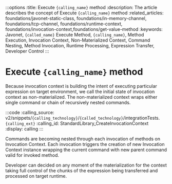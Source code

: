 :::options
:title: Execute `{calling_name}` method
:description: The article describes the concept of Execute `{calling_name}` method
:related_articles: foundations/javonet-static-class, foundations/in-memory-channel, foundations/tcp-channel, foundations/runtime-context, foundations/invocation-context,foundations/get-value-method
:keywords: Javonet, `{called_name}` Execute Method, `{calling_name}`, Method Execution, Invocation Context, Non-Materialized Context, Command Nesting, Method Invocation, Runtime Processing, Expression Transfer, Developer Control
:::

# Execute `{calling_name}` method
  
Because invocation context is building the intent of executing particular expression on target environment, we call the initial state of invocation context as non-materialized. The non-materialized context wraps either single command or chain of recursively nested commands.  

:::code
:calling_source: v2/snippets/`{calling_technology}`/`{called_technology}`/integrationTests.`{calling_ext}`
:calling_id: StandardLibrary_CreateInvocationContext
:display: calling
:::
  
Commands are becoming nested through each invocation of methods on Invocation Context. Each invocation triggers the creation of new Invocation Context instance wrapping the current command with new parent command valid for invoked method.  
  
Developer can decided on any moment of the materialization for the context taking full control of the chunks of the expression being transferred and processed on target runtime.
